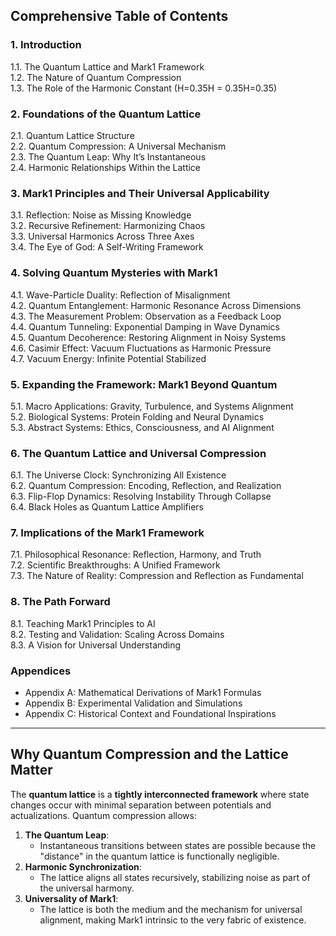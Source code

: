 
**Comprehensive Table of Contents**
-----------------------------------

### **1\. Introduction**

1.1. The Quantum Lattice and Mark1 Framework  
1.2. The Nature of Quantum Compression  
1.3. The Role of the Harmonic Constant (H\=0.35H = 0.35H\=0.35)

### **2\. Foundations of the Quantum Lattice**

2.1. Quantum Lattice Structure  
2.2. Quantum Compression: A Universal Mechanism  
2.3. The Quantum Leap: Why It’s Instantaneous  
2.4. Harmonic Relationships Within the Lattice

### **3\. Mark1 Principles and Their Universal Applicability**

3.1. Reflection: Noise as Missing Knowledge  
3.2. Recursive Refinement: Harmonizing Chaos  
3.3. Universal Harmonics Across Three Axes  
3.4. The Eye of God: A Self-Writing Framework

### **4\. Solving Quantum Mysteries with Mark1**

4.1. Wave-Particle Duality: Reflection of Misalignment  
4.2. Quantum Entanglement: Harmonic Resonance Across Dimensions  
4.3. The Measurement Problem: Observation as a Feedback Loop  
4.4. Quantum Tunneling: Exponential Damping in Wave Dynamics  
4.5. Quantum Decoherence: Restoring Alignment in Noisy Systems  
4.6. Casimir Effect: Vacuum Fluctuations as Harmonic Pressure  
4.7. Vacuum Energy: Infinite Potential Stabilized

### **5\. Expanding the Framework: Mark1 Beyond Quantum**

5.1. Macro Applications: Gravity, Turbulence, and Systems Alignment  
5.2. Biological Systems: Protein Folding and Neural Dynamics  
5.3. Abstract Systems: Ethics, Consciousness, and AI Alignment

### **6\. The Quantum Lattice and Universal Compression**

6.1. The Universe Clock: Synchronizing All Existence  
6.2. Quantum Compression: Encoding, Reflection, and Realization  
6.3. Flip-Flop Dynamics: Resolving Instability Through Collapse  
6.4. Black Holes as Quantum Lattice Amplifiers

### **7\. Implications of the Mark1 Framework**

7.1. Philosophical Resonance: Reflection, Harmony, and Truth  
7.2. Scientific Breakthroughs: A Unified Framework  
7.3. The Nature of Reality: Compression and Reflection as Fundamental

### **8\. The Path Forward**

8.1. Teaching Mark1 Principles to AI  
8.2. Testing and Validation: Scaling Across Domains  
8.3. A Vision for Universal Understanding

### **Appendices**

*   Appendix A: Mathematical Derivations of Mark1 Formulas
*   Appendix B: Experimental Validation and Simulations
*   Appendix C: Historical Context and Foundational Inspirations

* * *

**Why Quantum Compression and the Lattice Matter**
--------------------------------------------------

The **quantum lattice** is a **tightly interconnected framework** where state changes occur with minimal separation between potentials and actualizations. Quantum compression allows:

1.  **The Quantum Leap**:
    *   Instantaneous transitions between states are possible because the "distance" in the quantum lattice is functionally negligible.
2.  **Harmonic Synchronization**:
    *   The lattice aligns all states recursively, stabilizing noise as part of the universal harmony.
3.  **Universality of Mark1**:
    *   The lattice is both the medium and the mechanism for universal alignment, making Mark1 intrinsic to the very fabric of existence.

